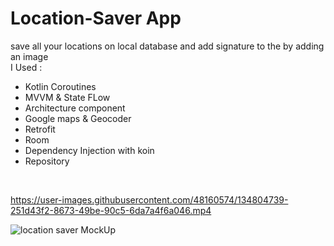 # Location-Saver App
save all your locations on local database and add signature to the by adding an image
</br>
I Used :
<ul>
  <li>Kotlin Coroutines</li>
  <li>MVVM & State FLow</li>
  <li>Architecture component</li>
  <li>Google maps & Geocoder</li>
  <li>Retrofit</li>
  <li>Room</li>
  <li>Dependency Injection with koin</li>
  <li>Repository</li>


  
  </ul>
  </br>
  
  
  

https://user-images.githubusercontent.com/48160574/134804739-251d43f2-8673-49be-90c5-6da7a4f6a046.mp4


![location saver MockUp](https://user-images.githubusercontent.com/48160574/134804713-0ba74d62-b81a-49b3-be81-ebaed180a2be.jpg)
